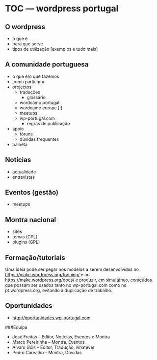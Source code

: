 # TOC — wordpress portugal

## O wordpress
* o que é
* para que serve
* tipos de utilização [exemplos e tudo mais]

## A comunidade portuguesa
* o que é/o que fazemos
* como participar
* projectos
	* traduções
		* glossário
	* wordcamp portugal
	* wordcamp europe [!]
    * meetups
    * wp-portugal.com
    	* regras de publicação
* apoio
	* fóruns
	* dúvidas frequentes
* palheta

## Notícias
* actualidade
* entrevistas

## Eventos (gestão)
* meetups

## Montra nacional
* sites
* temas (GPL)
* plugins (GPL)

## Formação/tutoriais
Uma ideia pode ser pegar nos modelos a serem desenvolvidos no https://make.wordpress.org/training/ e no https://make.wordpress.org/docs/ e produzir, em simultâneo, conteúdos que possam ser usados tanto no wp-portugal.com como no pt.wordpress.org, evitando a duplicação de trabalho.

## Oportunidades
* http://oportunidades.wp-portugal.com


###Equipa
- José Freitas – Editor, Notícias, Eventos e Montra
- Marco Pereirinha – Montra, Eventos
- Álvaro Góis – Editor, Tradução, whatever
- Pedro Carvalho – Montra, Dúvidas
